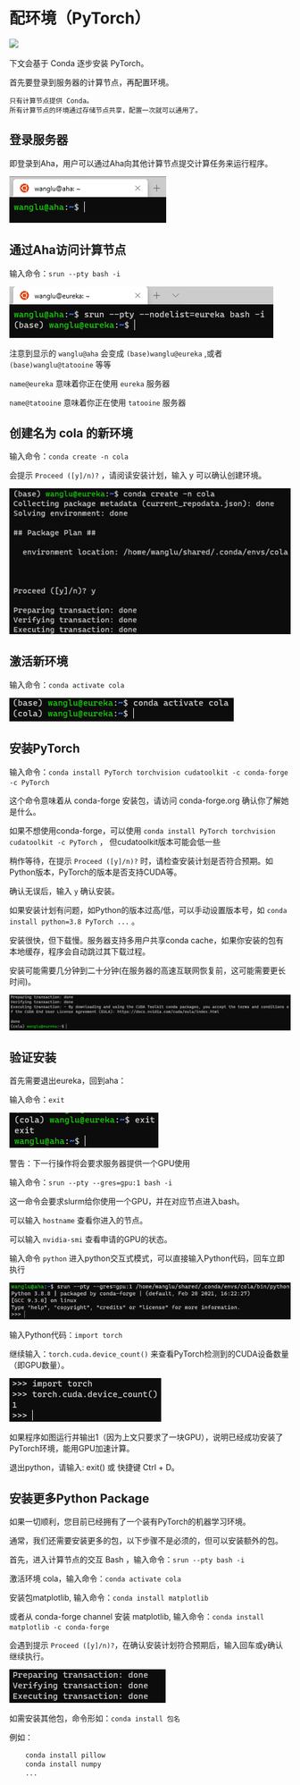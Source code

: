 # 配环境（PyTorch）

![](https://visitor-badge.glitch.me/badge?page_id=lu.readthedocs.io.ServerNote.配环境PyTorch)

下文会基于 Conda 逐步安装 PyTorch。

首先要登录到服务器的计算节点，再配置环境。

    只有计算节点提供 Conda。
    所有计算节点的环境通过存储节点共享，配置一次就可以通用了。

## 登录服务器

即登录到Aha，用户可以通过Aha向其他计算节点提交计算任务来运行程序。

![](pics/N2Login2Aha.png)

## 通过Aha访问计算节点

输入命令：`srun --pty bash -i`

![](pics/N2Aha2Eureka.png)

注意到显示的 ``wanglu@aha`` 会变成 ``(base)wanglu@eureka`` ,或者 ``(base)wanglu@tatooine`` 等等

``name@eureka`` 意味着你正在使用 ``eureka`` 服务器

``name@tatooine`` 意味着你正在使用 ``tatooine`` 服务器

## 创建名为 cola 的新环境

输入命令：``conda create -n cola``

会提示 ``Proceed ([y]/n)?`` ，请阅读安装计划，输入 y 可以确认创建环境。

![](pics/N2CreateEnv.png)

## 激活新环境

输入命令：``conda activate cola``

![](pics/N2ActivateEnv.png)

## 安装PyTorch

输入命令：``conda install PyTorch torchvision cudatoolkit -c conda-forge -c PyTorch``

这个命令意味着从 conda-forge 安装包，请访问 conda-forge.org 确认你了解她是什么。

如果不想使用conda-forge，可以使用 ``conda install PyTorch torchvision cudatoolkit -c PyTorch`` ，
但cudatoolkit版本可能会低一些

稍作等待，在提示 `Proceed ([y]/n)?` 时，请检查安装计划是否符合预期。如Python版本，PyTorch的版本是否支持CUDA等。

确认无误后，输入 `y` 确认安装。

如果安装计划有问题，如Python的版本过高/低，可以手动设置版本号，如 ``conda install python=3.8 PyTorch ...`` 。

安装很快，但下载慢。服务器支持多用户共享conda cache，如果你安装的包有本地缓存，程序会自动跳过其下载过程。

安装可能需要几分钟到二十分钟(在服务器的高速互联网恢复前，这可能需要更长时间)。

![](pics/N2InstallPyTorch.png)

## 验证安装

首先需要退出eureka，回到aha：

输入命令：``exit``

![](pics/N2ValInstall.png)

警告：下一行操作将会要求服务器提供一个GPU使用

输入命令：``srun --pty --gres=gpu:1 bash -i``

这一命令会要求slurm给你使用一个GPU，并在对应节点进入bash。

可以输入 ``hostname`` 查看你进入的节点。

可以输入 ``nvidia-smi`` 查看申请的GPU的状态。

输入命令 ``python`` 进入python交互式模式，可以直接输入Python代码，回车立即执行

![](pics/N2ValInstall2.png)

输入Python代码：``import torch``

继续输入：``torch.cuda.device_count()`` 来查看PyTorch检测到的CUDA设备数量（即GPU数量）。

![](pics/N2ValInstall3.png)

如果程序如图运行并输出1（因为上文只要求了一块GPU），说明已经成功安装了PyTorch环境，能用GPU加速计算。

退出python，请输入: exit() 或 快捷键 Ctrl + D。

## 安装更多Python Package

如果一切顺利，您目前已经拥有了一个装有PyTorch的机器学习环境。

通常，我们还需要安装更多的包，以下步骤不是必须的，但可以安装额外的包。

首先，进入计算节点的交互 Bash ，输入命令：``srun --pty bash -i``

激活环境 cola，输入命令：``conda activate cola``

安装包matplotlib, 输入命令：``conda install matplotlib``

或者从 conda-forge channel 安装 matplotlib, 输入命令：``conda install matplotlib -c conda-forge``

会遇到提示 `Proceed ([y]/n)?`，在确认安装计划符合预期后，输入回车或y确认继续执行。

![](pics/N2InstallMore.png)

如需安装其他包，命令形如：``conda install 包名``

例如：

```shell
    conda install pillow
    conda install numpy
    ...
```
